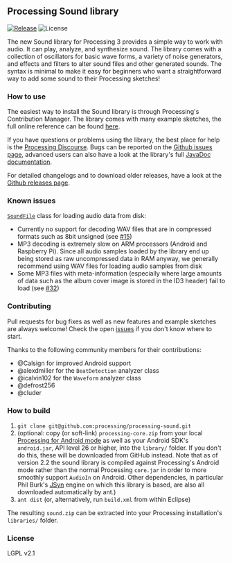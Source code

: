 ## Processing Sound library

[![Release](https://img.shields.io/github/v/release/processing/processing-sound?sort=semver)](https://github.com/processing/processing-sound/releases) ![License](https://img.shields.io/github/license/processing/processing-sound)

The new Sound library for Processing 3 provides a simple way to work with audio. It can play, analyze, and synthesize sound. The library comes with a collection of oscillators for basic wave forms, a variety of noise generators, and effects and filters to alter sound files and other generated sounds. The syntax is minimal to make it easy for beginners who want a straightforward way to add some sound to their Processing sketches!

### How to use

The easiest way to install the Sound library is through Processing's Contribution Manager. The library comes with many example sketches, the full online reference can be found [here](https://www.processing.org/reference/libraries/sound/).

If you have questions or problems using the library, the best place for help is the [Processing Discourse](https://discourse.processing.org/). Bugs can be reported on the [Github issues page](https://github.com/processing/processing-sound/issues), advanced users can also have a look at the library's full [JavaDoc documentation](https://processing.github.io/processing-sound/index.html?processing/sound/package-summary.html).

For detailed changelogs and to download older releases, have a look at the [Github releases page](https://github.com/processing/processing-sound/releases).

### Known issues

[`SoundFile`](https://processing.org/reference/libraries/sound/SoundFile.html) class for loading audio data from disk:
* Currently no support for decoding WAV files that are in compressed formats such as 8bit unsigned (see [#15](/../../issues/15))
* MP3 decoding is extremely slow on ARM processors (Android and Raspberry Pi). Since all audio samples loaded by the library end up being stored as raw uncompressed data in RAM anyway, we generally recommend using WAV files for loading audio samples from disk
* Some MP3 files with meta-information (especially where large amounts of data such as the album cover image is stored in the ID3 header) fail to load (see [#32](/../../issues/32))

### Contributing

Pull requests for bug fixes as well as new features and example sketches are always welcome! Check the open [issues](https://github.com/processing/processing-sound/issues) if you don't know where to start.

Thanks to the following community members for their contributions:

* @Calsign for improved Android support
* @alexdmiller for the `BeatDetection` analyzer class
* @icalvin102 for the `Waveform` analyzer class
* @defrost256
* @cluder

### How to build

1. `git clone git@github.com:processing/processing-sound.git`
2. (optional: copy (or soft-link) `processing-core.zip` from your local [Processing for Android mode](https://github.com/processing/processing-android/releases/tag/latest) as well as your Android SDK's `android.jar`, API level 26 or higher, into the `library/` folder. If you don't do this, these will be downloaded from GitHub instead. Note that as of version 2.2 the sound library is compiled against Processing's Android mode rather than the normal Processing `core.jar` in order to more smoothly support `AudioIn` on Android. Other dependencies, in particular Phil Burk's [JSyn](http://www.softsynth.com/jsyn/) engine on which this library is based, are also all downloaded automatically by ant.)
3. `ant dist` (or, alternatively, run `build.xml` from within Eclipse)

The resulting `sound.zip` can be extracted into your Processing installation's `libraries/` folder.

### License

LGPL v2.1
